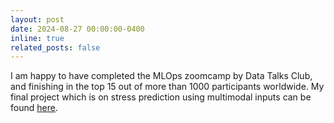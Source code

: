 ```yaml
---
layout: post
date: 2024-08-27 00:00:00-0400
inline: true
related_posts: false
---
```


I am happy to have completed the MLOps zoomcamp by Data Talks
Club, and finishing in the top 15 out of more than 1000 participants worldwide. My final project which is on stress prediction using multimodal inputs can be found [here](https://github.com/darasiemi/mental_health_mlops_project).
